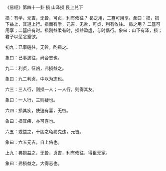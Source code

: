 《易经》第四十一卦 损 山泽损 艮上兑下

损：有孚，元吉，无咎，可贞，利有攸往？ 曷之用，二簋可用享。彖曰：损，损下益上，其道上行。损而有孚，元吉，无咎，可贞，利有攸往。 曷之用？ 二簋可用享；二簋应有时。损刚益柔有时，损益盈虚，与时偕行。象曰：山下有泽，损；君子以惩忿窒欲。

初九：已事遄往，无咎，酌损之。

象曰：已事遄往，尚合志也。

九二：利贞，征凶，弗损益之。

象曰：九二利贞，中以为志也。

六三：三人行，则损一人；一人行，则得其友。

象曰：一人行，三则疑也。

六四：损其疾，使遄有喜，无咎。

象曰：损其疾，亦可喜也。

六五：或益之，十朋之龟弗克违，元吉。

象曰：六五元吉，自上佑也。

上九：弗损益之，无咎，贞吉，利有攸往，得臣无家。

象曰：弗损益之，大得志也。


